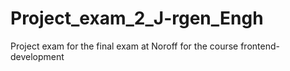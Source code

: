 # Project_exam_2_J-rgen_Engh
Project exam for the final exam at Noroff for the course frontend-development
